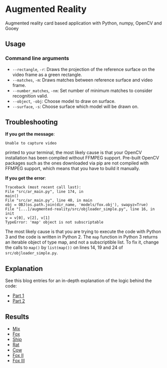 # Augmented Reality  
Augmented reality card based application with Python, numpy, OpenCV and Gooey 

## Usage

<!-- * Place the image of the surface to be tracked inside the `reference` folder.
* On line 36 of `src/ar_main.py` replace `'model.jpg'` with the name of the image you just copied inside the `reference` folder.
* On line 40 of `src/ar_main.py` replace `'fox.obj'` with the name of the model you want to render. To change the size of the rendered model change the scale parameter (number `3`) in line 103 of `src/ar_main.py` by a suitable number. This might require some trial and error.
* Open a terminal session inside the project folder and run `python src/ar_main.py` -->


### Command line arguments

* `--rectangle`, `-r`: Draws the projection of the reference surface on the video frame as a green rectangle.
* `--matches`, `-m`: Draws matches between reference surface and video frame.
* `--number_matches`, `-nm`: Set number of minimum matches to consider recognition valid. 
* `--object`, `-obj`: Choose model to draw on surface.
* `--surface`, `-s`: Choose surface which model will be drawn on.

## Troubleshooting

**If you get the message**:

```
Unable to capture video
```
printed to your terminal, the most likely cause is that your OpenCV installation has been compiled without FFMPEG support. Pre-built OpenCV packages such as the ones downloaded via pip are not compiled with FFMPEG support, which means that you have to build it manually.

**If you get the error**:

```
Traceback (most recent call last):
File "src/ar_main.py", line 174, in
main()
File "src/ar_main.py", line 40, in main
obj = OBJ(os.path.join(dir_name, 'models/fox.obj'), swapyz=True)
File "[...]/augmented-reality/src/objloader_simple.py", line 16, in init
v = v[0], v[2], v[1]
TypeError: 'map' object is not subscriptable
```
The most likely cause is that you are trying to execute the code with Python 3 and the code is written in Python 2. The `map` function in Python 3 returns an iterable object of type map, and not a subscriptible list. To fix it, change the calls to `map()` by `list(map())` on lines 14, 19 and 24 of `src/objloader_simple.py`. 

## Explanation

See this blog entries for an in-depth explanation of the logic behind the code:

* [Part 1](https://bitesofcode.wordpress.com/2017/09/12/augmented-reality-with-python-and-opencv-part-1/)
* [Part 2](https://bitesofcode.wordpress.com/2018/09/16/augmented-reality-with-python-and-opencv-part-2/)

## Results

* [Mix](https://www.youtube.com/watch?v=YVJSFcUbIoU)
* [Fox](https://www.youtube.com/watch?v=V13VE6UJ-1g)
* [Ship](https://www.youtube.com/watch?v=VDwfW75f3Xo)
* [Rat](https://www.youtube.com/watch?v=Bb7pYthMM64)
* [Cow](https://www.youtube.com/watch?v=f0fNzXP3ku8)
* [Fox II](https://www.youtube.com/watch?v=_fozNTdql6U)
* [Fox III](https://www.youtube.com/watch?v=FGKkIr_IIy4)

